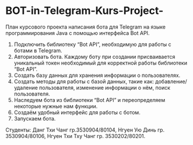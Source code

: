# BOT-in-Telegram-Kurs-Project-
План курсового проекта написания бота для Telegram на языке программирования Java с помощью интерфейса Bot API. 
1. Подключить библиотеку “Bot API”, необходимую для работы с ботами в Telegram. 
2. Авторизовать бота. Каждому боту при создании присваивается уникальный токен необходимый для корректной работы библиотеки “Bot API”. 
3. Создать базу данных для хранения информации о пользователях. 
4. Создать методы для работы с базой данных, такие как: добавление/удаление пользователя, изменение информации о нём, поиск пользователя. 
5. Наследуем бота из библиотеки “Bot API” и переопределяем некоторые нужные нам функции.
6. Создаём удобный интерфейс для работы с ботом. 
7. Запускаем бота.

Студенты: Данг Тхи Чанг гр.3530904/80104, Нгуен Ую Динь гр. 3530904/80106, Нгуен Тхи Тху Чанг гр. 3530202/80201. 
